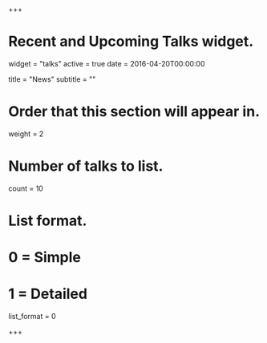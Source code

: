 +++
# Recent and Upcoming Talks widget.
widget = "talks"
active = true
date = 2016-04-20T00:00:00

title = "News"
subtitle = ""

# Order that this section will appear in.
weight = 2

# Number of talks to list.
count = 10

# List format.
#   0 = Simple
#   1 = Detailed
list_format = 0

+++

